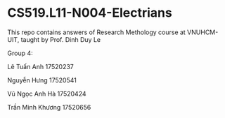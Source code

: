 # CS519.L11-N004-Electrians
 This repo contains answers of Research Methology course at VNUHCM-UIT, taught by Prof. Dinh Duy Le
 
 Group 4:
 
 Lê Tuấn Anh 17520237	
 
 Nguyễn Hưng 17520541      
 
 Vũ Ngọc Anh Hà 17520424	
 
 Trần Minh Khương 17520656
 
